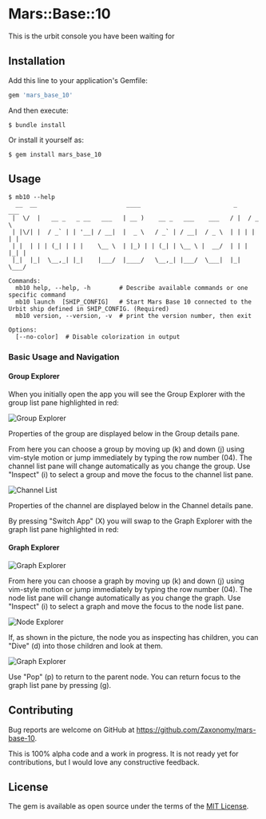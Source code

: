 # Mars::Base::10

This is the urbit console you have been waiting for

## Installation

Add this line to your application's Gemfile:

```ruby
gem 'mars_base_10'
```

And then execute:

    $ bundle install

Or install it yourself as:

    $ gem install mars_base_10

## Usage

```
$ mb10 --help
  __  __                         ____                          _    ___
 |  \/  |   __ _   _ __   ___   | __ )    __ _   ___    ___   / |  / _ \
 | |\/| |  / _` | | '__| / __|  |  _ \   / _` | / __|  / _ \  | | | | | |
 | |  | | | (_| | | |    \__ \  | |_) | | (_| | \__ \ |  __/  | | | |_| |
 |_|  |_|  \__,_| |_|    |___/  |____/   \__,_| |___/  \___|  |_|  \___/

Commands:
  mb10 help, --help, -h        # Describe available commands or one specific command
  mb10 launch  [SHIP_CONFIG]   # Start Mars Base 10 connected to the Urbit ship defined in SHIP_CONFIG. (Required)
  mb10 version, --version, -v  # print the version number, then exit

Options:
  [--no-color]  # Disable colorization in output
```
### Basic Usage and Navigation

#### Group Explorer

When you initially open the app you will see the Group Explorer with the group list pane highlighted in red:

![Group Explorer](screenshots/group-list-pane.png)

Properties of the group are displayed below in the Group details pane.

From here you can choose a group by moving up (k) and down (j) using vim-style motion or jump immediately by typing the row number (04).
The channel list pane will change automatically as you change the group.
Use "Inspect" (i) to select a group and move the focus to the channel list pane.

![Channel List](screenshots/channel-list-pane.png)

Properties of the channel are displayed below in the Channel details pane.

By pressing "Switch App" (X) you will swap to the Graph Explorer with the graph list pane highlighted in red:

#### Graph Explorer

![Graph Explorer](screenshots/graph-list-pane.png)

From here you can choose a graph by moving up (k) and down (j) using vim-style motion or jump immediately by typing the row number (04). The node list pane will change automatically as you change the graph. Use "Inspect" (i) to select a graph and move the focus to the node list pane.

![Node Explorer](screenshots/node-list-pane.png)

If, as shown in the picture, the node you as inspecting has children, you can "Dive" (d) into those children and look at them.

![Graph Explorer](screenshots/node-list-pane-dive.png)

Use "Pop" (p) to return to the parent node. You can return focus to the graph list pane by pressing (g).

## Contributing

Bug reports are welcome on GitHub at https://github.com/Zaxonomy/mars-base-10.

This is 100% alpha code and a work in progress. It is not ready yet for  contributions, but I would love any constructive feedback.

## License

The gem is available as open source under the terms of the [MIT License](https://opensource.org/licenses/MIT).
